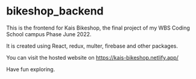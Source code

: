 # bikeshop_backend

This is the frontend for Kais Bikeshop, the final project of my WBS Coding School campus Phase June 2022.

It is created using React, redux, multer, firebase and other packages.

You can visit the hosted website on https://kais-bikeshop.netlify.app/

Have fun exploring.
